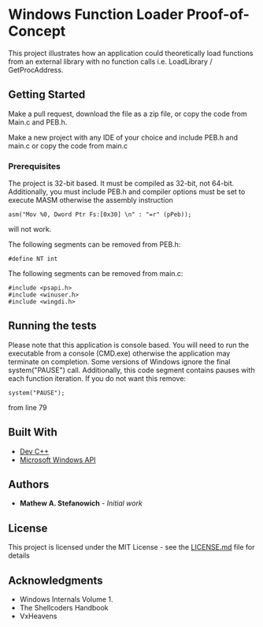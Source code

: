 # Windows Function Loader Proof-of-Concept

This project illustrates how an application could theoretically load functions from an external library with no function calls i.e. LoadLibrary / GetProcAddress.

## Getting Started

Make a pull request, download the file as a zip file, or copy the code from Main.c and PEB.h. 

Make a new project with any IDE of your choice and include PEB.h and main.c or copy the code from main.c

### Prerequisites

The project is 32-bit based. It must be compiled as 32-bit, not 64-bit. Additionally, you must include PEB.h and compiler options must be set to execute MASM otherwise the assembly instruction
```
asm("Mov %0, Dword Ptr Fs:[0x30] \n" : "=r" (pPeb));
```
will not work.

The following segments can be removed from PEB.h:
```
#define NT int
```
The following segments can be removed from main.c:
```
#include <psapi.h>
#include <winuser.h>
#include <wingdi.h>
```

## Running the tests

Please note that this application is console based. You will need to run the executable from a console (CMD.exe) otherwise the application may terminate on completion. Some versions of Windows ignore the final system("PAUSE") call. Additionally, this code segment contains pauses with each function iteration. If you do not want this remove:

```
system("PAUSE");
```

from line 79

## Built With

* [Dev C++](https://sourceforge.net/projects/orwelldevcpp/)
* [Microsoft Windows API](https://msdn.microsoft.com/en-us/library/aa383723(VS.85).aspx)

## Authors

* **Mathew A. Stefanowich** - *Initial work*

## License

This project is licensed under the MIT License - see the [LICENSE.md](LICENSE.md) file for details

## Acknowledgments

* Windows Internals Volume 1.
* The Shellcoders Handbook
* VxHeavens

